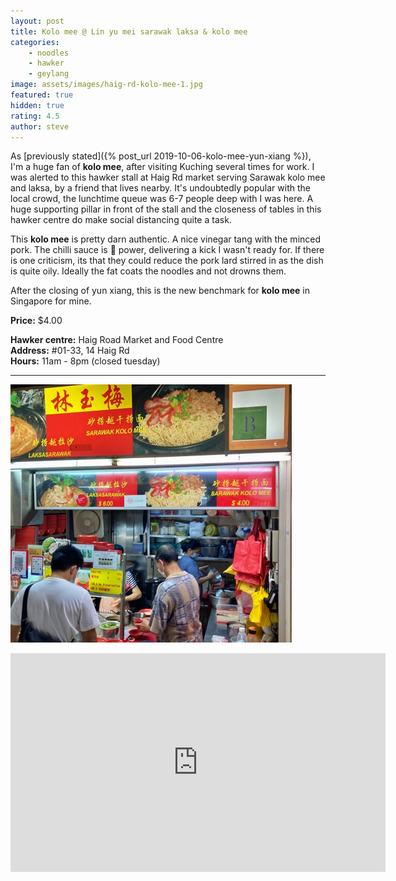 ```yaml
---
layout: post
title: Kolo mee @ Lin yu mei sarawak laksa & kolo mee
categories: 
    - noodles
    - hawker
    - geylang
image: assets/images/haig-rd-kolo-mee-1.jpg
featured: true
hidden: true
rating: 4.5
author: steve
---
```

As [previously stated]({% post_url 2019-10-06-kolo-mee-yun-xiang %}), I'm a huge fan of **kolo mee**, after visiting Kuching several times for work. I was alerted to this hawker stall at Haig Rd market serving Sarawak kolo mee and laksa, by a friend that lives nearby. It's undoubtedly popular with the local crowd, the lunchtime queue was 6-7 people deep with I was here. A huge supporting pillar in front of the stall and the closeness of tables in this hawker centre do make social distancing quite a task.

This **kolo mee** is pretty darn authentic. A nice vinegar tang with the minced pork. The chilli sauce is &#x1F4AF; power, delivering a kick I wasn't ready for. If there is one criticism, its that they could reduce the pork lard stirred in as the dish is quite oily. Ideally the fat coats the noodles and not drowns them.  

After the closing of yun xiang, this is the new benchmark for **kolo mee** in Singapore for mine.  

**Price:** $4.00  

**Hawker centre:** Haig Road Market and Food Centre  
**Address:** #01-33, 14 Haig Rd  
**Hours:** 11am - 8pm (closed tuesday)  

***  

![Lin yu mei sarawak laksa & kolo mee](/assets/images/haig-rd-kolo-mee-2.jpg "Lin yu mei sarawak laksa & kolo mee")  

<iframe src="https://www.google.com/maps/embed?pb=!1m14!1m8!1m3!1d15955.06924061468!2d103.8954366!3d1.3151463!3m2!1i1024!2i768!4f13.1!3m3!1m2!1s0x0%3A0x12f976f927dc4370!2sHaig%20Road%20Market%20%26%20Food%20Centre!5e0!3m2!1sen!2ssg!4v1609299423485!5m2!1sen!2ssg" width="600" height="350" frameborder="0" style="border:0;" allowfullscreen="" aria-hidden="false" tabindex="0"></iframe>  